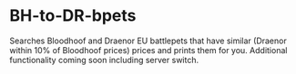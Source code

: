 # BH-to-DR-bpets
Searches Bloodhoof and Draenor EU battlepets that have similar (Draenor within 10% of Bloodhoof prices) prices and prints them for you. Additional functionality coming soon including server switch.
